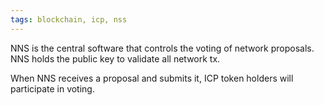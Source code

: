 ```yaml
---
tags: blockchain, icp, nss
---
```


NNS is the central software that controls the voting of network proposals.
NNS holds the public key to validate all network tx.

When NNS receives a proposal and submits it, ICP token holders will participate in voting.
